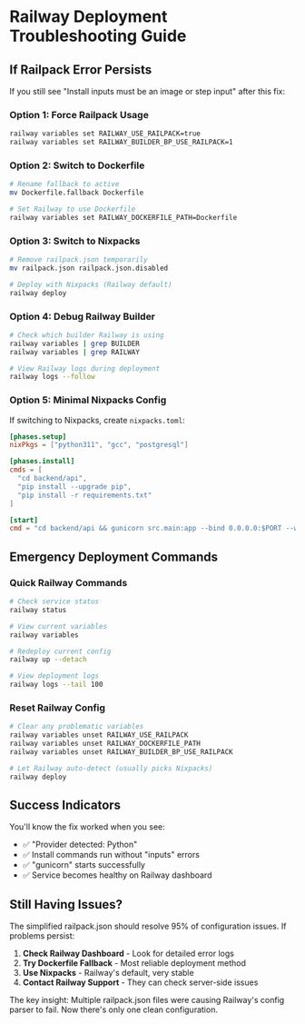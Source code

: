 # Railway Deployment Troubleshooting Guide

## If Railpack Error Persists

If you still see "Install inputs must be an image or step input" after this fix:

### Option 1: Force Railpack Usage
```bash
railway variables set RAILWAY_USE_RAILPACK=true
railway variables set RAILWAY_BUILDER_BP_USE_RAILPACK=1
```

### Option 2: Switch to Dockerfile
```bash
# Rename fallback to active
mv Dockerfile.fallback Dockerfile

# Set Railway to use Dockerfile
railway variables set RAILWAY_DOCKERFILE_PATH=Dockerfile
```

### Option 3: Switch to Nixpacks  
```bash
# Remove railpack.json temporarily
mv railpack.json railpack.json.disabled

# Deploy with Nixpacks (Railway default)
railway deploy
```

### Option 4: Debug Railway Builder
```bash
# Check which builder Railway is using
railway variables | grep BUILDER
railway variables | grep RAILWAY

# View Railway logs during deployment
railway logs --follow
```

### Option 5: Minimal Nixpacks Config
If switching to Nixpacks, create `nixpacks.toml`:
```toml
[phases.setup]
nixPkgs = ["python311", "gcc", "postgresql"]

[phases.install]
cmds = [
  "cd backend/api",
  "pip install --upgrade pip", 
  "pip install -r requirements.txt"
]

[start]
cmd = "cd backend/api && gunicorn src.main:app --bind 0.0.0.0:$PORT --workers 4"
```

## Emergency Deployment Commands

### Quick Railway Commands
```bash
# Check service status
railway status

# View current variables
railway variables

# Redeploy current config  
railway up --detach

# View deployment logs
railway logs --tail 100
```

### Reset Railway Config
```bash
# Clear any problematic variables
railway variables unset RAILWAY_USE_RAILPACK
railway variables unset RAILWAY_DOCKERFILE_PATH
railway variables unset RAILWAY_BUILDER_BP_USE_RAILPACK

# Let Railway auto-detect (usually picks Nixpacks)
railway deploy
```

## Success Indicators

You'll know the fix worked when you see:
- ✅ "Provider detected: Python"
- ✅ Install commands run without "inputs" errors
- ✅ "gunicorn" starts successfully
- ✅ Service becomes healthy on Railway dashboard

## Still Having Issues?

The simplified railpack.json should resolve 95% of configuration issues. If problems persist:

1. **Check Railway Dashboard** - Look for detailed error logs
2. **Try Dockerfile Fallback** - Most reliable deployment method  
3. **Use Nixpacks** - Railway's default, very stable
4. **Contact Railway Support** - They can check server-side issues

The key insight: Multiple railpack.json files were causing Railway's config parser to fail. Now there's only one clean configuration.